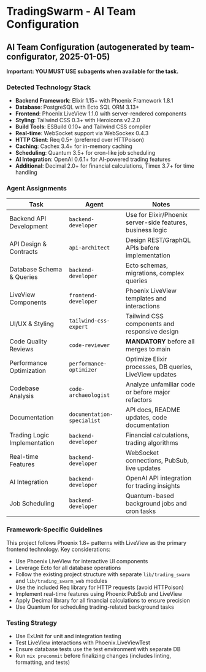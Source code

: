 # TradingSwarm - AI Team Configuration

## AI Team Configuration (autogenerated by team-configurator, 2025-01-05)

**Important: YOU MUST USE subagents when available for the task.**

### Detected Technology Stack

- **Backend Framework**: Elixir 1.15+ with Phoenix Framework 1.8.1
- **Database**: PostgreSQL with Ecto SQL ORM 3.13+
- **Frontend**: Phoenix LiveView 1.1.0 with server-rendered components
- **Styling**: Tailwind CSS 0.3+ with Heroicons v2.2.0
- **Build Tools**: ESBuild 0.10+ and Tailwind CSS compiler
- **Real-time**: WebSocket support via WebSockex 0.4.3
- **HTTP Client**: Req 0.5+ (preferred over HTTPoison)
- **Caching**: Cachex 3.4+ for in-memory caching
- **Scheduling**: Quantum 3.5+ for cron-like job scheduling
- **AI Integration**: OpenAI 0.6.1+ for AI-powered trading features
- **Additional**: Decimal 2.0+ for financial calculations, Timex 3.7+ for time handling

### Agent Assignments

| Task                         | Agent                      | Notes                                                       |
|------------------------------|----------------------------|-------------------------------------------------------------|
| Backend API Development      | `backend-developer`        | Use for Elixir/Phoenix server-side features, business logic |
| API Design & Contracts       | `api-architect`            | Design REST/GraphQL APIs before implementation              |
| Database Schema & Queries    | `backend-developer`        | Ecto schemas, migrations, complex queries                   |
| LiveView Components          | `frontend-developer`       | Phoenix LiveView templates and interactions                 |
| UI/UX & Styling              | `tailwind-css-expert`      | Tailwind CSS components and responsive design               |
| Code Quality Reviews         | `code-reviewer`            | **MANDATORY** before all merges to main                     |
| Performance Optimization     | `performance-optimizer`    | Optimize Elixir processes, DB queries, LiveView updates     |
| Codebase Analysis            | `code-archaeologist`       | Analyze unfamiliar code or before major refactors           |
| Documentation                | `documentation-specialist` | API docs, README updates, code documentation                |
| Trading Logic Implementation | `backend-developer`        | Financial calculations, trading algorithms                  |
| Real-time Features           | `backend-developer`        | WebSocket connections, PubSub, live updates                 |
| AI Integration               | `backend-developer`        | OpenAI API integration for trading insights                 |
| Job Scheduling               | `backend-developer`        | Quantum-based background jobs and cron tasks                |

### Framework-Specific Guidelines

This project follows Phoenix 1.8+ patterns with LiveView as the primary frontend technology. Key considerations:

- Use Phoenix LiveView for interactive UI components
- Leverage Ecto for all database operations
- Follow the existing project structure with separate `lib/trading_swarm` and `lib/trading_swarm_web` modules
- Use the included Req library for HTTP requests (avoid HTTPoison)
- Implement real-time features using Phoenix PubSub and LiveView
- Apply Decimal library for all financial calculations to ensure precision
- Use Quantum for scheduling trading-related background tasks

### Testing Strategy

- Use ExUnit for unit and integration testing
- Test LiveView interactions with Phoenix.LiveViewTest
- Ensure database tests use the test environment with separate DB
- Run `mix precommit` before finalizing changes (includes linting, formatting, and tests)
